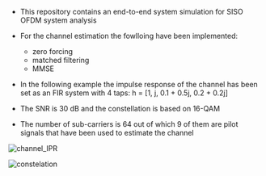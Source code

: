 - This repository contains an end-to-end system simulation for SISO OFDM system analysis
- For the channel estimation the fowlloing have been implemented:
     - zero forcing
     - matched filtering
     - MMSE

- In the following example the impulse response of the channel has been set as an FIR system with 4 taps: h = [1, j, 0.1 + 0.5j, 0.2 + 0.2j]
- The SNR is 30 dB and the constellation is based on 16-QAM
- The number of sub-carriers is 64 out of which 9 of them are pilot signals that have been used to estimate the channel


![channel_IPR](https://github.com/Shahrokh-Hamidi/OFDM-End-to-End-simulation/assets/156338354/b6c52572-c7b2-4b86-9660-9d1f35a93841)





![constelation](https://github.com/Shahrokh-Hamidi/OFDM-End-to-End-simulation/assets/156338354/1f23f1ef-795d-4de0-a0e4-d8985b7f7944)

